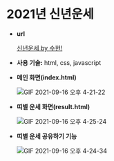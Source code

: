 # 2021년 신년운세

- **url**

    [신년운세 by 수현!](https://new-year.spartacodingclub.kr/DvJ5GKwKhCfZ/index.html)

- **사용 기술:** html, css, javascript
- **메인 화면(index.html)**

    ![GIF 2021-09-16 오후 4-21-22](https://user-images.githubusercontent.com/59382707/133569182-a2fd7bc2-0c19-45fa-b3bc-c45a3f057322.gif)

- **띠별 운세 화면(result.html)**

    ![GIF 2021-09-16 오후 4-25-24](https://user-images.githubusercontent.com/59382707/133569190-ae8577f4-36ef-4d33-8d3d-2c87f7551b58.gif)

- **띠별 운세 공유하기 기능**

    ![GIF 2021-09-16 오후 4-24-34](https://user-images.githubusercontent.com/59382707/133569194-c475dff0-7128-4359-94c6-c92bba24230a.gif)